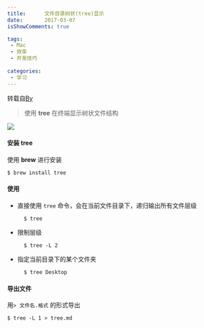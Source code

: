```yaml
---
title:      文件目录树状(tree)显示
date:       2017-03-07
isShowComments: true

tags:
 - Mac
 - 效率
 - 开发技巧
 
categories:
 - 学习
---
```


转载自[By](http://qiubaiying.vip/2017/03/07/%E6%96%87%E4%BB%B6%E7%9B%AE%E5%BD%95%E6%A0%91%E7%8A%B6(tree)%E6%98%BE%E7%A4%BA/)

> 使用 **tree** 在终端显示树状文件结构

![](https://ww4.sinaimg.cn/large/006tKfTcgy1fdhotefcb5j315s0ugjwk.jpg)

#### 安装 tree
使用 **brew** 进行安装

	$ brew install tree

#### 使用
- 直接使用 `tree` 命令，会在当前文件目录下，递归输出所有文件层级
	
		$ tree

- 限制层级

		$ tree -L 2

- 指定当前目录下的某个文件夹

		$ tree Desktop
	
#### 导出文件  
用`> 文件名.格式` 的形式导出

	$ tree -L 1 > tree.md